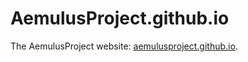 # AemulusProject.github.io
The AemulusProject website: [aemulusproject.github.io](https://aemulusproject.github.io).
